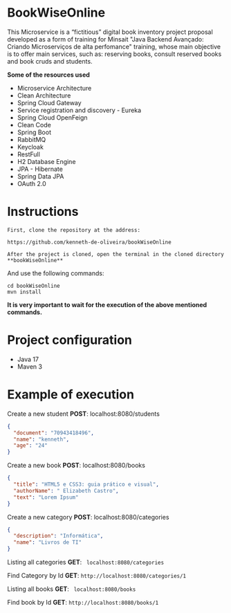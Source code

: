 **BookWiseOnline** 
========================================================================
This Microservice is a “fictitious” digital book inventory project proposal developed as a form of training for Minsait "Java Backend Avançado: Criando Microserviços de alta perfomance" training, whose main objective is to offer main services, such as: reserving books, consult reserved books and book cruds and students.

**Some of the resources used**

- Microservice Architecture
- Clean Architecture
- Spring Cloud Gateway
- Service registration and discovery - Eureka
- Spring Cloud OpenFeign
- Clean Code
- Spring Boot 
- RabbitMQ
- Keycloak 
- RestFull
- H2 Database Engine
- JPA - Hibernate
- Spring Data JPA
- OAuth 2.0

# **Instructions**

	First, clone the repository at the address:
	
	https://github.com/kenneth-de-oliveira/bookWiseOnline
	
	After the project is cloned, open the terminal in the cloned directory **bookWiseOnline** 

And use the following commands:

	cd bookWiseOnline
	mvn install

**It is very important to wait for the execution of the above mentioned commands.**

Project configuration
========================================================================
- Java 17
- Maven 3

Example of execution
========================================================================

Create a new student **POST**: localhost:8080/students
```json
{
  "document": "70943418496",
  "name": "kenneth",
  "age": "24"
}
```

Create a new book **POST**: localhost:8080/books
```json
{
  "title": "HTML5 e CSS3: guia prático e visual",
  "authorName": " Elizabeth Castro",
  "text": "Lorem Ipsum"
}
```

Create a new category **POST**: localhost:8080/categories
```json
{
  "description": "Informática",
  "name": "Livros de TI"
}
```

Listing all categories **GET**: ``` localhost:8080/categories```

Find Category by Id **GET**: ``` http://localhost:8080/categories/1 ```

Listing all books **GET**: ``` localhost:8080/books```

Find book by Id **GET**: ``` http://localhost:8080/books/1 ```
